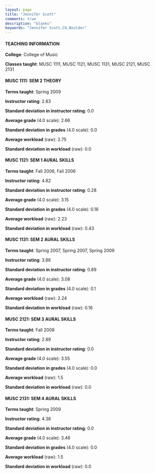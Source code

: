 ```yaml
---
layout: page
title: "Jennifer Scott" 
comments: true
description: "blanks"
keywords: "Jennifer Scott,CU,Boulder"
---
```

<head>
<script src="https://ajax.googleapis.com/ajax/libs/jquery/2.1.3/jquery.min.js"></script>
<script src="https://dl.dropboxusercontent.com/s/pc42nxpaw1ea4o9/highcharts.js?dl=0"></script>
<!-- <script src="../assets/js/highcharts.js"></script> -->
<style type="text/css">@font-face {
	font-family: "Bebas Neue";
	src: url(https://www.filehosting.org/file/details/544349/BebasNeue Regular.otf) format("opentype");
	}
	h1.Bebas { 
		font-family: "Bebas Neue", Verdana, Tahoma;
	}
</style>
</head>
	   
#### TEACHING INFORMATION

**College**: College of Music

**Classes taught**: MUSC 1111, MUSC 1121, MUSC 1131, MUSC 2121, MUSC 2131

#### MUSC 1111: SEM 2 THEORY

**Terms taught**: Spring 2009

**Instructor rating**: 2.83

**Standard deviation in instructor rating**: 0.0

**Average grade** (4.0 scale): 2.66

**Standard deviation in grades** (4.0 scale): 0.0

**Average workload** (raw): 2.75

**Standard deviation in workload** (raw): 0.0

#### MUSC 1121: SEM 1 AURAL SKILLS

**Terms taught**: Fall 2006, Fall 2006

**Instructor rating**: 4.82

**Standard deviation in instructor rating**: 0.28

**Average grade** (4.0 scale): 3.15

**Standard deviation in grades** (4.0 scale): 0.16

**Average workload** (raw): 2.23

**Standard deviation in workload** (raw): 0.43

#### MUSC 1131: SEM 2 AURAL SKILLS

**Terms taught**: Spring 2007, Spring 2007, Spring 2009

**Instructor rating**: 3.86

**Standard deviation in instructor rating**: 0.89

**Average grade** (4.0 scale): 3.08

**Standard deviation in grades** (4.0 scale): 0.1

**Average workload** (raw): 2.24

**Standard deviation in workload** (raw): 0.16

#### MUSC 2121: SEM 3 AURAL SKILLS

**Terms taught**: Fall 2008

**Instructor rating**: 2.89

**Standard deviation in instructor rating**: 0.0

**Average grade** (4.0 scale): 3.55

**Standard deviation in grades** (4.0 scale): 0.0

**Average workload** (raw): 1.5

**Standard deviation in workload** (raw): 0.0

#### MUSC 2131: SEM 4 AURAL SKILLS

**Terms taught**: Spring 2009

**Instructor rating**: 4.38

**Standard deviation in instructor rating**: 0.0

**Average grade** (4.0 scale): 3.46

**Standard deviation in grades** (4.0 scale): 0.0

**Average workload** (raw): 1.5

**Standard deviation in workload** (raw): 0.0

